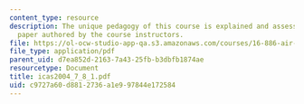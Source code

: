 ```yaml
---
content_type: resource
description: The unique pedagogy of this course is explained and assessed in this
  paper authored by the course instructors.
file: https://ol-ocw-studio-app-qa.s3.amazonaws.com/courses/16-886-air-transportation-systems-architecting-spring-2004/c9727a60d8812736a1e997844e172584_icas2004_7_8_1.pdf
file_type: application/pdf
parent_uid: d7ea852d-2163-7a43-25fb-b3dbfb1874ae
resourcetype: Document
title: icas2004_7_8_1.pdf
uid: c9727a60-d881-2736-a1e9-97844e172584
---
```

